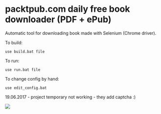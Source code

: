 # packtpub.com daily free book downloader (PDF + ePub)

Automatic tool for downloading book made with Selenium (Chrome driver).

To build:

`use build.bat file`

To run:

`use run.bat file`

To change config by hand:

`use edit_config.bat`

19.06.2017 - project temporary not working - they add captcha :)

<img src="http://i.imgur.com/47LB6R4.png">